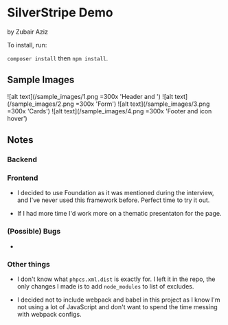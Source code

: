 # SilverStripe Demo

by Zubair Aziz

To install, run:

`composer install` then `npm install`.

## Sample Images

![alt text](/sample_images/1.png =300x 'Header and ')
![alt text](/sample_images/2.png =300x 'Form')
![alt text](/sample_images/3.png =300x 'Cards')
![alt text](/sample_images/4.png =300x 'Footer and icon hover')

## Notes

### Backend

### Frontend

-   I decided to use Foundation as it was mentioned during the interview, and I've never used this framework before. Perfect time to try it out.

-   If I had more time I'd work more on a thematic presentaton for the page.

### (Possible) Bugs

-

### Other things

-   I don't know what `phpcs.xml.dist` is exactly for. I left it in the repo, the only changes I made is to add `node_modules` to list of excludes.

-   I decided not to include webpack and babel in this project as I know I'm not using a lot of JavaScript and don't want to spend the time messing with webpack configs.
